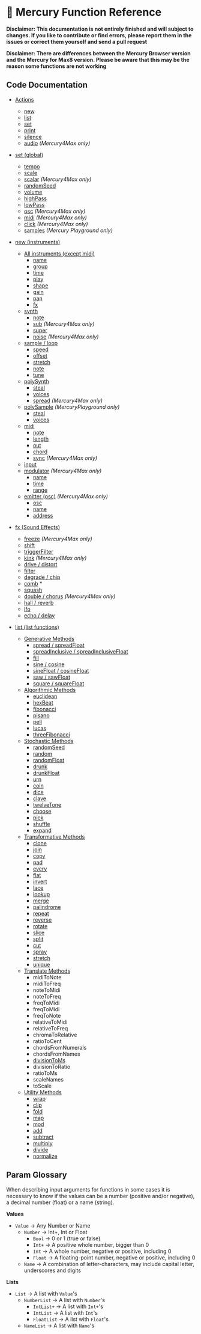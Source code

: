 # 📖 Mercury Function Reference

**Disclaimer: This documentation is not entirely finished and will subject to changes. If you like to contribute or find errors, please report them in the issues or correct them yourself and send a pull request**

**Disclaimer: There are differences between the Mercury Browser version and the Mercury for Max8 version. Please be aware that this may be the reason some functions are not working**

## Code Documentation

- [Actions](./00-general.md)
	- [new](./00-general.md#new)
	- [list](./00-general.md#list)
	- [set](./00-general.md#set)
	- [print](./00-general.md#print)
	- [silence](./00-general.md#silence)
	- [audio](./00-general.md#audio)  *(Mercury4Max only)*

- [set (global)](./01-global.md)
	- [tempo](./01-global.md#tempo)
	- [scale](./01-global.md#scale)
	- [scalar](./01-global.md#scalar)  *(Mercury4Max only)*
	- [randomSeed](./01-global.md#randomseed)
	- [volume](./01-global.md#volume)
	- [highPass](./01-global.md#highpass) 
	- [lowPass](./01-global.md#lowpass)
	- [osc](./01-global.md#osc)  *(Mercury4Max only)*
	- [midi](./01-global.md#midi-and-midiclock)  *(Mercury4Max only)*
	- [click](./01-global.md#click)  *(Mercury4Max only)*
	- [samples](./01-global.md#samples) *(Mercury Playground only)*

- [new (instruments)](./02-instrument.md)
	- [All instruments (except midi)](./02-instrument.md#all-instruments)
		- [name](./02-instrument.md#name)
		- [group](./02-instrument.md#group)
		- [time](./02-instrument.md#time)
		- [play](./02-instrument.md#play)
		- [shape](./02-instrument.md#shape)
		- [gain](./02-instrument.md#gain)
		- [pan](./02-instrument.md#pan)
		- [fx](./02-instrument.md#fx)
	- [synth](./02-instrument.md#synth)
		- [note](./02-instrument.md#note)
		<!-- - [useDetune](./02-instrument.md#usedetune) *removed* -->
		<!-- - [wave2](./02-instrument.md#wave2) -->
		- [sub](./02-instrument.md#sub) *(Mercury4Max only)*
		- [super](./02-instrument.md#super)
		- [noise](./02-instrument.md#noise) *(Mercury4Max only)*
	- [sample / loop](./02-instrument.md#sample-and-loop)
		- [speed](./02-instrument.md#speed)
		- [offset](./02-instrument.md#offset)
		<!-- - [useNote](./02-instrument.md#usenote) -->
		- [stretch](./02-instrument.md#stretch)
		- [note](./02-instrument.md#note-1)
		- [tune](./02-instrument.md#tune)
	- [polySynth](./02-instrument.md#polysynth)
		- [steal](./02-instrument.md#steal) 
		- [voices](./02-instrument.md#voices)
		- [spread](./02-instrument.md#spread) *(Mercury4Max only)*
	- [polySample](./02-instrument.md#polysample) *(MercuryPlayground only)*
		- [steal](./02-instrument.md#steal) 
		- [voices](./02-instrument.md#voices)
	- [midi](./02-instrument.md#midi)
		- [note](./02-instrument.md#note-2)
		- [length](./02-instrument.md#length)
		- [out](./02-instrument.md#out)
		- [chord](./02-instrument.md#chord)
		- [sync](./02-instrument.md#sync) *(Mercury4Max only)*
	- [input](./02-instrument.md#input)
	- [modulator](./02-instrument.md#modulator) *(Mercury4Max only)*
		- [name](./02-instrument.md#modulator-name)
		- [time](./02-instrument.md#modulator-time)
		- [range](./02-instrument.mdmodulator-range)
	- [emitter (osc)](./03-emitter.md) *(Mercury4Max only)*
		- [osc](./03-emitter.md#osc)
		- [name](./03-emitter.md#name)
		- [address](./03-emitter.md#address)

- [fx (Sound Effects)](./04-fx.md)
	- [freeze](./04-fx.md#freeze)  *(Mercury4Max only)*
	- [shift](./04-fx.md#shift)
	- [triggerFilter](./04-fx.md#envFilter)
	- [kink](./04-fx.md#kink)  *(Mercury4Max only)*
	- [drive / distort](./04-fx.md#distort)
	- [filter](./04-fx.md#filter) 
	- [degrade / chip](./04-fx.md#degrade)
	- [comb](./04-fx.md#comb) \*
	- [squash](./04-fx.md#squash)
	- [double / chorus](./04-fx.md#double--chorus) *(Mercury4Max only)*
	- [hall / reverb](./04-fx.md#reverb)
	- [lfo](./04-fx.md#lfo)
	- [echo / delay](./04-fx.md#delay)

- [list (list functions)](./05-ring.md)
	- [Generative Methods](./05-ring.md#generative-methods)
		- [spread / spreadFloat](./05-ring.md#spread-spreadfloat)
		- [spreadInclusive / spreadInclusiveFloat](./05-ring.md#spreadInclusive-spreadInclusiveFloat)
		- [fill](./05-ring.md#fill)
		- [sine / cosine](./05-ring.md#sine-cosine)
		- [sineFloat / cosineFloat](./05-ring.md#sineFloat-cosineFloat)
		- [saw / sawFloat](./05-ring.md#saw-sawFloat)
		- [square / squareFloat](./05-ring.md#square-squareFloat)
	- [Algorithmic Methods](./05-ring.md#algorithmic-methods)
		- [euclidean](./05-ring.md#euclidean)
		- [hexBeat](./05-ring.md#hexbeat)
		- [fibonacci](./05-ring.md#fibonacci)
		- [pisano](./05-ring.md#pisano)
		- [pell](./05-ring.md#pell)
		- [lucas](./05-ring.md#lucas)
		- [threeFibonacci](./05-ring.md#threefibonacci)
	- [Stochastic Methods](./05-ring.md#stochastic-methods)
		- [randomSeed](./05-ring.md#randomseed)
		- [random](./05-ring.md#random)
		- [randomFloat](./05-ring.md#randomfloat)
		- [drunk](./05-ring.md#drunk)
		- [drunkFloat](./05-ring.md#drunkfloat)
		- [urn](./05-ring.md#urn)
		- [coin](./05-ring.md#coin)
		- [dice](./05-ring.md#dice)
		- [clave](./05-ring.md#clave)
		- [twelveTone](./05-ring.md#twelvetone)
		- [choose](./05-ring.md#choose)
		- [pick](./05-ring.md#pick)
		- [shuffle](./05-ring.md#shuffle)
		- [expand](./05-ring.md#expand)
	- [Transformative Methods](./05-ring.md#transformative-methods)
		- [clone](./05-ring.md#clone)
		- [join](./05-ring.md#combine)
		- [copy](./05-ring.md#copy)
		- [pad](./05-ring.md#pad)
		- [every](./05-ring.md#every)
		- [flat](./05-ring.md#flat)
		- [invert](./05-ring.md#invert)
		- [lace](./05-ring.md#lace)
		- [lookup](./05-ring.md#lookup)
		- [merge](./05-ring.md#merge)
		- [palindrome](./05-ring.md#palindrome)
		- [repeat](./05-ring.md#repeat)
		- [reverse](./05-ring.md#reverse)
		- [rotate](./05-ring.md#rotate)
		- [slice](./05-ring.md#slice)
		- [split](./05-ring.md#split)
		- [cut](./05-ring.md#cut)
		- [spray](./05-ring.md#spray)
		- [stretch](./05-ring.md#stretch)
		- [unique](./05-ring.md#unique)
	- [Translate Methods](./05-ring.md#translate-methods)
		- midiToNote
		- midiToFreq
		- noteToMidi
		- noteToFreq
		- freqToMidi
		- freqToMidi
		- freqToNote
		- relativeToMidi
		- relativeToFreq
		- chromaToRelative 
		- ratioToCent
		- chordsFromNumerals
		- chordsFromNames
		- [divisionToMs](./05-ring.md#divisiontoms)
		- divisionToRatio
		- ratioToMs
		- scaleNames
		- toScale
	- [Utility Methods](./05-ring.md#utility-methods)
		- [wrap](./05-ring.md#wrap)
		- [clip](./05-ring.md#clip)
		- [fold](./05-ring.md#fold)
		- [map](./05-ring.md#map)
		- [mod](./05-ring.md#mod)
		- [add](./05-ring.md#add)
		- [subtract](./05-ring.md#subtract)
		- [multiply](./05-ring.md#multiply)
		- [divide](./05-ring.md#divide)
		- [normalize](./05-ring.md#normalize)


## Param Glossary

When describing input arguments for functions in some cases it is necessary to know if the values can be a number (positive and/or negative), a decimal number (float) or a name (string).

**Values**

- `Value` -> Any Number or Name
	- `Number` -> Int+, Int or Float
		- `Bool` -> 0 or 1 (true or false)
		- `Int+` -> A positive whole number, bigger than 0
		- `Int` -> A whole number, negative or positive, including 0
		- `Float` -> A floating-point number, negative or positive, including 0
	- `Name` -> A combination of letter-characters, may include capital letter, underscores and digits

**Lists**

- `List` -> A list with `Value`'s
	- `NumberList` -> A list with `Number`'s
		- `IntList+` -> A list with `Int+`'s
		- `IntList` -> A list with `Int`'s
		- `FloatList` -> A list with `Float`'s
	- `NameList` -> A list with `Name`'s
